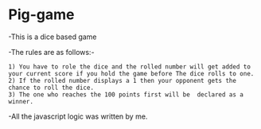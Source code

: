 # Pig-game

 -This is a dice based game 
 
 -The rules are as follows:-
 
    1) You have to role the dice and the rolled number will get added to your current score if you hold the game before The dice rolls to one.
    2) If the rolled number displays a 1 then your opponent gets the chance to roll the dice.
    3) The one who reaches the 100 points first will be  declared as a winner.
     
 -All the javascript logic was written by me.
